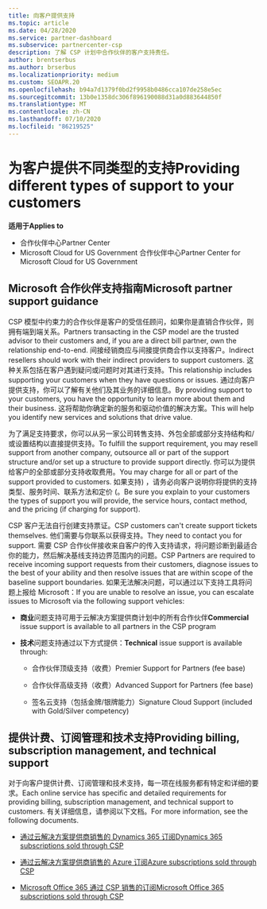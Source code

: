 ```yaml
---
title: 向客户提供支持
ms.topic: article
ms.date: 04/28/2020
ms.service: partner-dashboard
ms.subservice: partnercenter-csp
description: 了解 CSP 计划中合作伙伴的客户支持责任。
author: brentserbus
ms.author: brserbus
ms.localizationpriority: medium
ms.custom: SEOAPR.20
ms.openlocfilehash: b94a7d1379f0bd2f9958b0486cca107de258e5ec
ms.sourcegitcommit: 13b0e1358dc306f896190088d31a0d883644850f
ms.translationtype: MT
ms.contentlocale: zh-CN
ms.lasthandoff: 07/10/2020
ms.locfileid: "86219525"
---
```

# <a name="providing-different-types-of-support-to-your-customers"></a><span data-ttu-id="47bb5-103">为客户提供不同类型的支持</span><span class="sxs-lookup"><span data-stu-id="47bb5-103">Providing different types of support to your customers</span></span>

<span data-ttu-id="47bb5-104">**适用于**</span><span class="sxs-lookup"><span data-stu-id="47bb5-104">**Applies to**</span></span>

-  <span data-ttu-id="47bb5-105">合作伙伴中心</span><span class="sxs-lookup"><span data-stu-id="47bb5-105">Partner Center</span></span>
-  <span data-ttu-id="47bb5-106">Microsoft Cloud for US Government 合作伙伴中心</span><span class="sxs-lookup"><span data-stu-id="47bb5-106">Partner Center for Microsoft Cloud for US Government</span></span>


## <a name="microsoft-partner-support-guidance"></a><span data-ttu-id="47bb5-107">Microsoft 合作伙伴支持指南</span><span class="sxs-lookup"><span data-stu-id="47bb5-107">Microsoft partner support guidance</span></span>

<span data-ttu-id="47bb5-108">CSP 模型中约束力的合作伙伴是客户的受信任顾问，如果你是直销合作伙伴，则拥有端到端关系。</span><span class="sxs-lookup"><span data-stu-id="47bb5-108">Partners transacting in the CSP model are the trusted advisor to their customers and, if you are a direct bill partner, own the relationship end-to-end.</span></span> <span data-ttu-id="47bb5-109">间接经销商应与间接提供商合作以支持客户。</span><span class="sxs-lookup"><span data-stu-id="47bb5-109">Indirect resellers should work with their indirect providers to support customers.</span></span> <span data-ttu-id="47bb5-110">这种关系包括在客户遇到疑问或问题时对其进行支持。</span><span class="sxs-lookup"><span data-stu-id="47bb5-110">This relationship includes supporting your customers when they have questions or issues.</span></span> <span data-ttu-id="47bb5-111">通过向客户提供支持，你可以了解有关他们及其业务的详细信息。</span><span class="sxs-lookup"><span data-stu-id="47bb5-111">By providing support to your customers, you have the opportunity to learn more about them and their business.</span></span> <span data-ttu-id="47bb5-112">这将帮助你确定新的服务和驱动价值的解决方案。</span><span class="sxs-lookup"><span data-stu-id="47bb5-112">This will help you identify new services and solutions that drive value.</span></span>

<span data-ttu-id="47bb5-113">为了满足支持要求，你可以从另一家公司转售支持、外包全部或部分支持结构和/或设置结构以直接提供支持。</span><span class="sxs-lookup"><span data-stu-id="47bb5-113">To fulfill the support requirement,  you may resell support from another company, outsource all or part of the support structure and/or set up a structure to provide support directly.</span></span> <span data-ttu-id="47bb5-114">你可以为提供给客户的全部或部分支持收取费用。</span><span class="sxs-lookup"><span data-stu-id="47bb5-114">You may charge for all or part of the support provided to customers.</span></span> <span data-ttu-id="47bb5-115">如果支持) ，请务必向客户说明你将提供的支持类型、服务时间、联系方法和定价 (。</span><span class="sxs-lookup"><span data-stu-id="47bb5-115">Be sure you explain to your customers the types of support you will provide, the service hours, contact method, and the pricing (if charging for support).</span></span>

<span data-ttu-id="47bb5-116">CSP 客户无法自行创建支持票证。</span><span class="sxs-lookup"><span data-stu-id="47bb5-116">CSP customers can't create support tickets themselves.</span></span> <span data-ttu-id="47bb5-117">他们需要与你联系以获得支持。</span><span class="sxs-lookup"><span data-stu-id="47bb5-117">They need to contact you for support.</span></span> <span data-ttu-id="47bb5-118">需要 CSP 合作伙伴接收来自客户的传入支持请求，将问题诊断到最适合你的能力，然后解决基线支持边界范围内的问题。</span><span class="sxs-lookup"><span data-stu-id="47bb5-118">CSP Partners are required to receive incoming support requests from their customers, diagnose issues to the best of your ability and then resolve issues that are within scope of the baseline support boundaries.</span></span> <span data-ttu-id="47bb5-119">如果无法解决问题，可以通过以下支持工具将问题上报给 Microsoft：</span><span class="sxs-lookup"><span data-stu-id="47bb5-119">If you are unable to resolve an issue, you can escalate issues to Microsoft via the following support vehicles:</span></span>

- <span data-ttu-id="47bb5-120">**商业**问题支持可用于云解决方案提供商计划中的所有合作伙伴</span><span class="sxs-lookup"><span data-stu-id="47bb5-120">**Commercial** issue support is available to all partners in the CSP program</span></span>

- <span data-ttu-id="47bb5-121">**技术**问题支持通过以下方式提供：</span><span class="sxs-lookup"><span data-stu-id="47bb5-121">**Technical** issue support is available through:</span></span>

    - <span data-ttu-id="47bb5-122">合作伙伴顶级支持（收费）</span><span class="sxs-lookup"><span data-stu-id="47bb5-122">Premier Support for Partners (fee base)</span></span>

    - <span data-ttu-id="47bb5-123">合作伙伴高级支持（收费）</span><span class="sxs-lookup"><span data-stu-id="47bb5-123">Advanced Support for Partners (fee base)</span></span>

    - <span data-ttu-id="47bb5-124">签名云支持（包括金牌/银牌能力）</span><span class="sxs-lookup"><span data-stu-id="47bb5-124">Signature Cloud Support (included with Gold/Silver competency)</span></span>

## <a name="providing-billing-subscription-management-and-technical-support"></a><span data-ttu-id="47bb5-125">提供计费、订阅管理和技术支持</span><span class="sxs-lookup"><span data-stu-id="47bb5-125">Providing billing, subscription management, and technical support</span></span> 

<span data-ttu-id="47bb5-126">对于向客户提供计费、订阅管理和技术支持，每一项在线服务都有特定和详细的要求。</span><span class="sxs-lookup"><span data-stu-id="47bb5-126">Each online service has specific and detailed requirements for providing billing, subscription management, and technical support to customers.</span></span> <span data-ttu-id="47bb5-127">有关详细信息，请参阅以下文档。</span><span class="sxs-lookup"><span data-stu-id="47bb5-127">For more information, see the following documents.</span></span>

- [<span data-ttu-id="47bb5-128">通过云解决方案提供商销售的 Dynamics 365 订阅</span><span class="sxs-lookup"><span data-stu-id="47bb5-128">Dynamics 365 subscriptions sold through CSP</span></span>](https://www.microsoftpartnercommunity.com/t5/CSP/Microsoft-Partner-Support-Guidance/m-p/5262#M30)

- [<span data-ttu-id="47bb5-129">通过云解决方案提供商销售的 Azure 订阅</span><span class="sxs-lookup"><span data-stu-id="47bb5-129">Azure subscriptions sold through CSP</span></span>](https://www.microsoftpartnercommunity.com/t5/CSP/Microsoft-Partner-Support-Guidance/m-p/5263#M31)

- [<span data-ttu-id="47bb5-130">Microsoft Office 365 通过 CSP 销售的订阅</span><span class="sxs-lookup"><span data-stu-id="47bb5-130">Microsoft Office 365 subscriptions sold through CSP</span></span>](https://www.microsoftpartnercommunity.com/t5/CSP/Microsoft-Partner-Support-Guidance/m-p/5264#M32)



 

 



